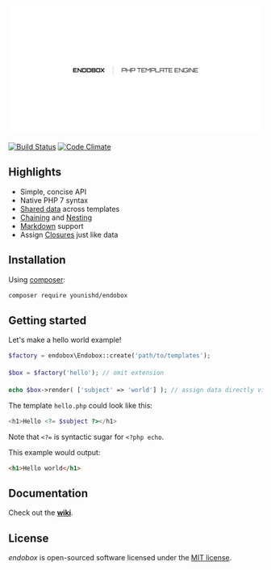 ![endobox](endobox.png "endobox")

[![Build Status](https://travis-ci.org/younishd/endobox.svg?branch=v2)](https://travis-ci.org/younishd/endobox)
[![Code Climate](https://codeclimate.com/github/younishd/endobox/badges/gpa.svg)](https://codeclimate.com/github/younishd/endobox)

## Highlights

- Simple, concise API
- Native PHP 7 syntax
- [Shared data](https://github.com/younishd/endobox/wiki/Shared-Data) across templates
- [Chaining](https://github.com/younishd/endobox/wiki/Chaining-and-Nesting#chaining) and [Nesting](https://github.com/younishd/endobox/wiki/Chaining-and-Nesting#nesting)
- [Markdown](https://github.com/younishd/endobox/wiki/Template-Types) support
- Assign [Closures](https://github.com/younishd/endobox/wiki/Assign-Data#assign-closures) just like data

## Installation

Using [composer](https://getcomposer.org):

```bash
composer require younishd/endobox
```

## Getting started

Let's make a hello world example!

```php
$factory = endobox\Endobox::create('path/to/templates');

$box = $factory('hello'); // omit extension

echo $box->render( ['subject' => 'world'] ); // assign data directly via render
```

The template `hello.php` could look like this:

```php
<h1>Hello <?= $subject ?></h1>
```

Note that `<?=` is syntactic sugar for `<?php echo`.

This example would output:

```html
<h1>Hello world</h1>
```

## Documentation

Check out the [__wiki__](https://github.com/younishd/endobox/wiki).

## License

_endobox_ is open-sourced software licensed under the [MIT license](LICENSE).
